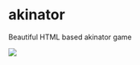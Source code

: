 # akinator
Beautiful HTML based akinator game

![](https://github.com/r6nted/akinator/blob/main/firefox_Yz5m55VShK.gif?raw=true)
